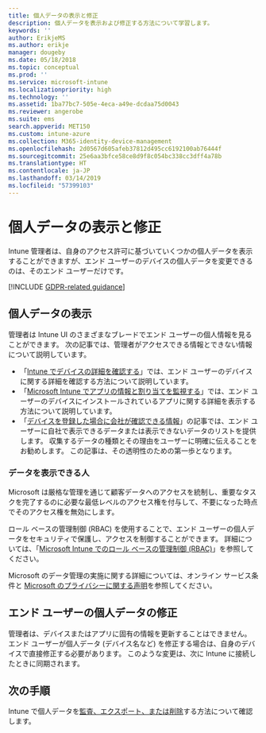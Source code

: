 ```yaml
---
title: 個人データの表示と修正
description: 個人データを表示および修正する方法について学習します。
keywords: ''
author: ErikjeMS
ms.author: erikje
manager: dougeby
ms.date: 05/18/2018
ms.topic: conceptual
ms.prod: ''
ms.service: microsoft-intune
ms.localizationpriority: high
ms.technology: ''
ms.assetid: 1ba77bc7-505e-4eca-a49e-dcdaa75d0043
ms.reviewer: angerobe
ms.suite: ems
search.appverid: MET150
ms.custom: intune-azure
ms.collection: M365-identity-device-management
ms.openlocfilehash: 2d0567d605afeb37812d495cc6192100ab76444f
ms.sourcegitcommit: 25e6aa3bfce58ce8d9f8c054bc338cc3dff4a78b
ms.translationtype: HT
ms.contentlocale: ja-JP
ms.lasthandoff: 03/14/2019
ms.locfileid: "57399103"
---
```

# <a name="view-and-correct-personal-data"></a>個人データの表示と修正

Intune 管理者は、自身のアクセス許可に基づいていくつかの個人データを表示することができますが、エンド ユーザーのデバイスの個人データを変更できるのは、そのエンド ユーザーだけです。

[!INCLUDE [GDPR-related guidance](./includes/gdpr-dsr-and-stp-note.md)]


## <a name="view-personal-data"></a>個人データの表示

管理者は Intune UI のさまざまなブレードでエンド ユーザーの個人情報を見ることができます。 次の記事では、管理者がアクセスできる情報とできない情報について説明しています。
- 「[Intune でデバイスの詳細を確認する](device-inventory.md)」では、エンド ユーザーのデバイスに関する詳細を確認する方法について説明しています。
- 「[Microsoft Intune でアプリの情報と割り当てを監視する](apps-monitor.md)」では、エンド ユーザーのデバイスにインストールされているアプリに関する詳細を表示する方法について説明しています。
- 「[デバイスを登録した場合に会社が確認できる情報](https://docs.microsoft.com/intune-user-help/what-info-can-your-company-see-when-you-enroll-your-device-in-intune)」の記事では、エンド ユーザーに自社で表示できるデータまたは表示できないデータのリストを提供します。 収集するデータの種類とその理由をユーザーに明確に伝えることをお勧めします。 この記事は、その透明性のための第一歩となります。

### <a name="who-can-view-the-data"></a>データを表示できる人

Microsoft は厳格な管理を通じて顧客データへのアクセスを統制し、重要なタスクを完了するのに必要な最低レベルのアクセス権を付与して、不要になった時点でそのアクセス権を無効にします。 

ロール ベースの管理制御 (RBAC) を使用することで、エンド ユーザーの個人データをセキュリティで保護し、アクセスを制御することができます。 詳細については、「[Microsoft Intune でのロール ベースの管理制御 (RBAC)](role-based-access-control.md)」を参照してください。

Microsoft のデータ管理の実施に関する詳細については、オンライン サービス条件と [Microsoft のプライバシーに関する声明](http://go.microsoft.com/fwlink/p/?linkid=131004&clcid=0x409)を参照してください。 

## <a name="correct-end-user-personal-data"></a>エンド ユーザーの個人データの修正

管理者は、デバイスまたはアプリに固有の情報を更新することはできません。 エンド ユーザーが個人データ (デバイス名など) を修正する場合は、自身のデバイスで直接修正する必要があります。 このような変更は、次に Intune に接続したときに同期されます。


## <a name="next-steps"></a>次の手順

Intune で個人データを[監査、エクスポート、または削除](privacy-data-audit-export-delete.md)する方法について確認します。
